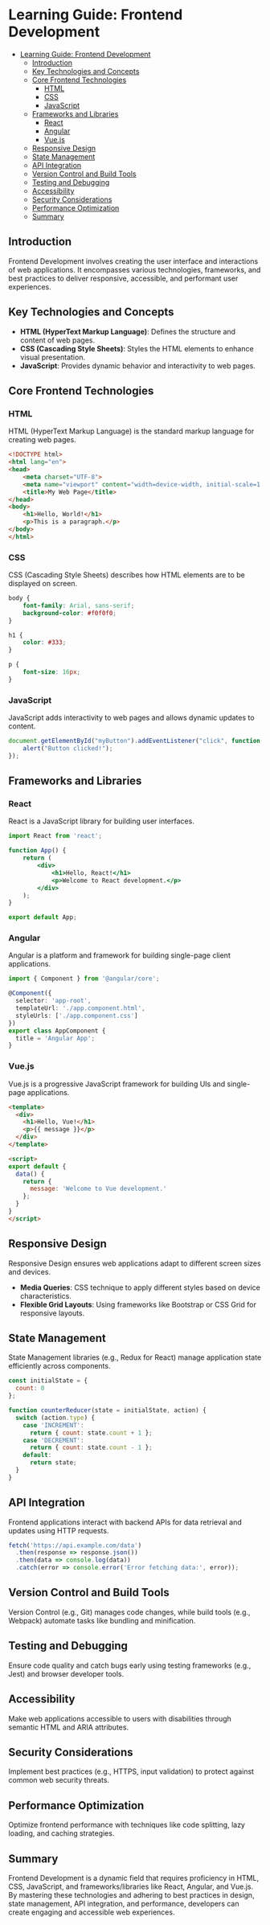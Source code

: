 # Learning Guide: Frontend Development

- [Learning Guide: Frontend Development](#learning-guide-frontend-development)
  - [Introduction](#introduction)
  - [Key Technologies and Concepts](#key-technologies-and-concepts)
  - [Core Frontend Technologies](#core-frontend-technologies)
    - [HTML](#html)
    - [CSS](#css)
    - [JavaScript](#javascript)
  - [Frameworks and Libraries](#frameworks-and-libraries)
    - [React](#react)
    - [Angular](#angular)
    - [Vue.js](#vuejs)
  - [Responsive Design](#responsive-design)
  - [State Management](#state-management)
  - [API Integration](#api-integration)
  - [Version Control and Build Tools](#version-control-and-build-tools)
  - [Testing and Debugging](#testing-and-debugging)
  - [Accessibility](#accessibility)
  - [Security Considerations](#security-considerations)
  - [Performance Optimization](#performance-optimization)
  - [Summary](#summary)

## Introduction

Frontend Development involves creating the user interface and interactions of web applications. It encompasses various technologies, frameworks, and best practices to deliver responsive, accessible, and performant user experiences.

## Key Technologies and Concepts

- **HTML (HyperText Markup Language)**: Defines the structure and content of web pages.
- **CSS (Cascading Style Sheets)**: Styles the HTML elements to enhance visual presentation.
- **JavaScript**: Provides dynamic behavior and interactivity to web pages.

## Core Frontend Technologies

### HTML

HTML (HyperText Markup Language) is the standard markup language for creating web pages.

```html
<!DOCTYPE html>
<html lang="en">
<head>
    <meta charset="UTF-8">
    <meta name="viewport" content="width=device-width, initial-scale=1.0">
    <title>My Web Page</title>
</head>
<body>
    <h1>Hello, World!</h1>
    <p>This is a paragraph.</p>
</body>
</html>
```

### CSS

CSS (Cascading Style Sheets) describes how HTML elements are to be displayed on screen.

```css
body {
    font-family: Arial, sans-serif;
    background-color: #f0f0f0;
}

h1 {
    color: #333;
}

p {
    font-size: 16px;
}

```

### JavaScript

JavaScript adds interactivity to web pages and allows dynamic updates to content.

```javascript
document.getElementById("myButton").addEventListener("click", function() {
    alert("Button clicked!");
});
```

## Frameworks and Libraries

### React

React is a JavaScript library for building user interfaces.

```jsx
import React from 'react';

function App() {
    return (
        <div>
            <h1>Hello, React!</h1>
            <p>Welcome to React development.</p>
        </div>
    );
}

export default App;
```

### Angular

Angular is a platform and framework for building single-page client applications.

```typescript
import { Component } from '@angular/core';

@Component({
  selector: 'app-root',
  templateUrl: './app.component.html',
  styleUrls: ['./app.component.css']
})
export class AppComponent {
  title = 'Angular App';
}
```

### Vue.js

Vue.js is a progressive JavaScript framework for building UIs and single-page applications.

```html
<template>
  <div>
    <h1>Hello, Vue!</h1>
    <p>{{ message }}</p>
  </div>
</template>

<script>
export default {
  data() {
    return {
      message: 'Welcome to Vue development.'
    };
  }
}
</script>

```

## Responsive Design

Responsive Design ensures web applications adapt to different screen sizes and devices.

- **Media Queries**: CSS technique to apply different styles based on device characteristics.
- **Flexible Grid Layouts**: Using frameworks like Bootstrap or CSS Grid for responsive layouts.

## State Management

State Management libraries (e.g., Redux for React) manage application state efficiently across components.

```javascript
const initialState = {
  count: 0
};

function counterReducer(state = initialState, action) {
  switch (action.type) {
    case 'INCREMENT':
      return { count: state.count + 1 };
    case 'DECREMENT':
      return { count: state.count - 1 };
    default:
      return state;
  }
}
```

## API Integration

Frontend applications interact with backend APIs for data retrieval and updates using HTTP requests.

```javascript
fetch('https://api.example.com/data')
  .then(response => response.json())
  .then(data => console.log(data))
  .catch(error => console.error('Error fetching data:', error));
```

## Version Control and Build Tools

Version Control (e.g., Git) manages code changes, while build tools (e.g., Webpack) automate tasks like bundling and minification.

## Testing and Debugging

Ensure code quality and catch bugs early using testing frameworks (e.g., Jest) and browser developer tools.

## Accessibility

Make web applications accessible to users with disabilities through semantic HTML and ARIA attributes.

## Security Considerations

Implement best practices (e.g., HTTPS, input validation) to protect against common web security threats.

## Performance Optimization

Optimize frontend performance with techniques like code splitting, lazy loading, and caching strategies.

## Summary

Frontend Development is a dynamic field that requires proficiency in HTML, CSS, JavaScript, and frameworks/libraries like React, Angular, and Vue.js. By mastering these technologies and adhering to best practices in design, state management, API integration, and performance, developers can create engaging and accessible web experiences.
